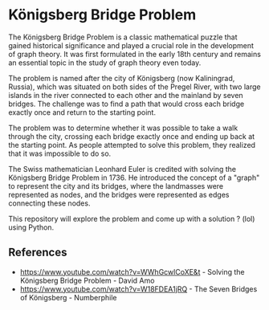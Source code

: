# Königsberg Bridge Problem

The Königsberg Bridge Problem is a classic mathematical puzzle that gained historical significance and played a crucial role in the development of graph theory. It was first formulated in the early 18th century and remains an essential topic in the study of graph theory even today.

The problem is named after the city of Königsberg (now Kaliningrad, Russia), which was situated on both sides of the Pregel River, with two large islands in the river connected to each other and the mainland by seven bridges. The challenge was to find a path that would cross each bridge exactly once and return to the starting point.

The problem was to determine whether it was possible to take a walk through the city, crossing each bridge exactly once and ending up back at the starting point. As people attempted to solve this problem, they realized that it was impossible to do so.

The Swiss mathematician Leonhard Euler is credited with solving the Königsberg Bridge Problem in 1736. He introduced the concept of a "graph" to represent the city and its bridges, where the landmasses were represented as nodes, and the bridges were represented as edges connecting these nodes.

This repository will explore the problem and come up with a solution ? (lol) using Python.

## References

- https://www.youtube.com/watch?v=WWhGcwlCoXE&t - Solving the Königsberg Bridge Problem - David Amo
- https://www.youtube.com/watch?v=W18FDEA1jRQ - The Seven Bridges of Königsberg - Numberphile